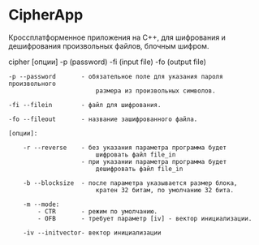 # CipherApp

Кроссплатформенное приложения на C++, для шифрования и дешифрования 
	произвольных файлов, блочным шифром.

cipher [опции] -p (password) -fi (input file) -fo (output file)

	-p --password		- обязательное поле для указания пароля произвольного 
							размера из произвольных символов.
	
	-fi --filein		- файл для шифрования.
	
	-fo --fileout		- название зашифрованного файла.
	
	[опции]:
	
		-r --reverse	- без указания параметра программа будет 
							шифровать файл file_in
						- при указании параметра программа будет 
							дешифровать файл file_in
					
		-b --blocksize	- после параметра указывается размер блока, 
							кратен 32 битам, по умолчанию 32 бита. 
	
		-m --mode:
			- CTR		- режим по умолчанию.
			- OFB 		- требует параметр [iv] - вектор инициализации.
			
		-iv --initvector- вектор инициализации